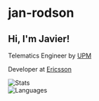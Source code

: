 # jan-rodson

## Hi, I'm Javier!

Telematics Engineer by [UPM](https://www.etsist.upm.es)

Developer at [Ericsson](https://www.ericsson.com/en)

![Stats](https://github-readme-stats.vercel.app/api?username=jan-rodson&show_icons=true&count_private=true&theme=dark)\
![Languages](https://github-readme-stats.vercel.app/api/top-langs/?username=jan-rodson&theme=dark)






